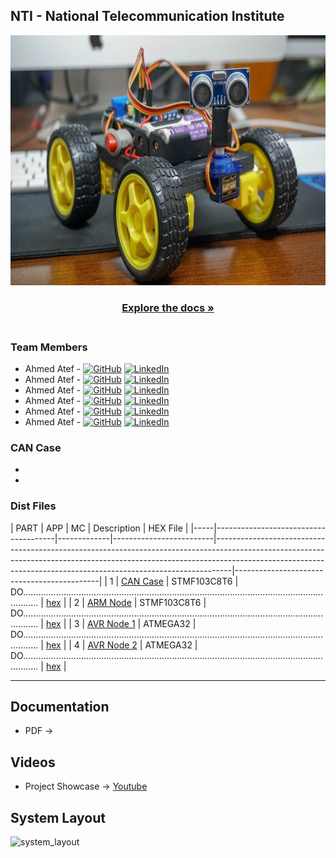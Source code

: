 ## NTI - National Telecommunication Institute


  <div align="center">
  <a href="">
    <img src="https://github.com/ahmedatef1496/Obstacle-avoidance-car-V1.0/blob/main/documentation/car.jpg" alt="Logo" width="800" height="400">
  </a>
<h3 align="Obstacle-avoidance-car</h3>
  <p align="center">
    <a href="https://github.com/ahmedatef1496/Obstacle-avoidance-car-V1.0/blob/main/documentation/Obstacle%20Avoidance%20Robot%20V1.0%20Design%20-%20team2.pdf"><strong>Explore the docs »</strong></a>
    <br />
    <br />
  </p>
  </div>
  

### Team Members
- Ahmed Atef - [![GitHub](https://img.shields.io/badge/github-%23121011.svg?style=flat&logo=github&logoColor=white)]() [![LinkedIn](https://img.shields.io/badge/linkedin-%230077B5.svg?style=flat&logo=linkedin&logoColor=white)]()
- Ahmed Atef - [![GitHub](https://img.shields.io/badge/github-%23121011.svg?style=flat&logo=github&logoColor=white)]() [![LinkedIn](https://img.shields.io/badge/linkedin-%230077B5.svg?style=flat&logo=linkedin&logoColor=white)]()
- Ahmed Atef - [![GitHub](https://img.shields.io/badge/github-%23121011.svg?style=flat&logo=github&logoColor=white)]() [![LinkedIn](https://img.shields.io/badge/linkedin-%230077B5.svg?style=flat&logo=linkedin&logoColor=white)]()
- Ahmed Atef - [![GitHub](https://img.shields.io/badge/github-%23121011.svg?style=flat&logo=github&logoColor=white)]() [![LinkedIn](https://img.shields.io/badge/linkedin-%230077B5.svg?style=flat&logo=linkedin&logoColor=white)]()
- Ahmed Atef - [![GitHub](https://img.shields.io/badge/github-%23121011.svg?style=flat&logo=github&logoColor=white)]() [![LinkedIn](https://img.shields.io/badge/linkedin-%230077B5.svg?style=flat&logo=linkedin&logoColor=white)]()
- Ahmed Atef - [![GitHub](https://img.shields.io/badge/github-%23121011.svg?style=flat&logo=github&logoColor=white)]() [![LinkedIn](https://img.shields.io/badge/linkedin-%230077B5.svg?style=flat&logo=linkedin&logoColor=white)]()
### CAN Case
-  
- 

### Dist Files

| PART | APP           | MC           | Description        | HEX File                                 |
|-----|--------------------------------------|-------------|-------------------------|----------------------------------------------------------------------------------------------------------------------------------------------------------------------------------------------------------------------------------------------|--------------------------------------------|
| 1   | [CAN Case]()   | STMF103C8T6  | DO..................................................................................................................................                    | [hex]()         |
| 2   | [ARM Node]()   | STMF103C8T6  | DO..................................................................................................................................                   | [hex]()         |
| 3   | [AVR Node 1]()   | ATMEGA32 |   DO..................................................................................................................................                 | [hex]()         |
| 4   | [AVR Node 2]()   | ATMEGA32  |  DO..................................................................................................................................                  | [hex]()         |


---
## Documentation
- PDF -> []()


## Videos
- Project Showcase -> [Youtube]()
 
## System Layout
![system_layout]()



